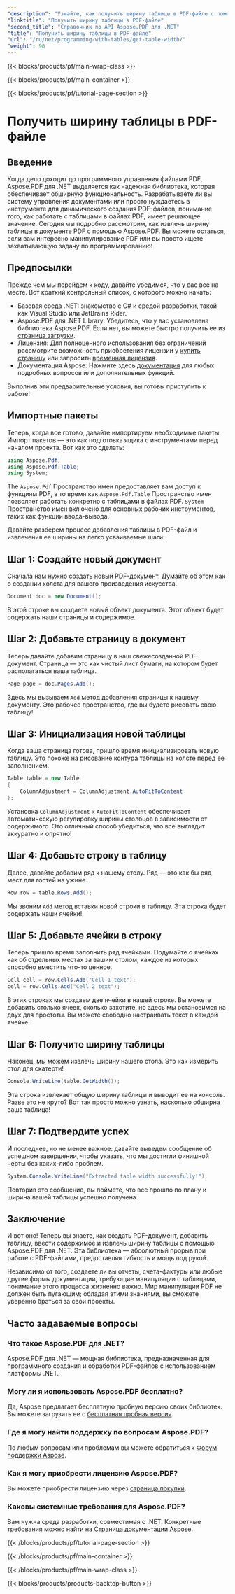 ```yaml
---
"description": "Узнайте, как получить ширину таблицы в PDF-файле с помощью Aspose.PDF для .NET, следуя этому пошаговому руководству."
"linktitle": "Получить ширину таблицы в PDF-файле"
"second_title": "Справочник по API Aspose.PDF для .NET"
"title": "Получить ширину таблицы в PDF-файле"
"url": "/ru/net/programming-with-tables/get-table-width/"
"weight": 90
---
```


{{< blocks/products/pf/main-wrap-class >}}

{{< blocks/products/pf/main-container >}}

{{< blocks/products/pf/tutorial-page-section >}}

# Получить ширину таблицы в PDF-файле

## Введение

Когда дело доходит до программного управления файлами PDF, Aspose.PDF для .NET выделяется как надежная библиотека, которая обеспечивает обширную функциональность. Разрабатываете ли вы систему управления документами или просто нуждаетесь в инструменте для динамического создания PDF-файлов, понимание того, как работать с таблицами в файлах PDF, имеет решающее значение. Сегодня мы подробно рассмотрим, как извлечь ширину таблицы в документе PDF с помощью Aspose.PDF. Вы можете остаться, если вам интересно манипулирование PDF или вы просто ищете захватывающую задачу по программированию!

## Предпосылки

Прежде чем мы перейдем к коду, давайте убедимся, что у вас все на месте. Вот краткий контрольный список, с которого можно начать:

- Базовая среда .NET: знакомство с C# и средой разработки, такой как Visual Studio или JetBrains Rider.
- Aspose.PDF для .NET Library: Убедитесь, что у вас установлена библиотека Aspose.PDF. Если нет, вы можете быстро получить ее из [страница загрузки](https://releases.aspose.com/pdf/net/).
- Лицензия: Для полноценного использования без ограничений рассмотрите возможность приобретения лицензии у [купить страницу](https://purchase.aspose.com/buy) или запросить [временная лицензия](https://purchase.aspose.com/temporary-license/).
- Документация Aspose: Нажмите здесь [документация](https://reference.aspose.com/pdf/net/) для любых подробных вопросов или дополнительных функций.

Выполнив эти предварительные условия, вы готовы приступить к работе!

## Импортные пакеты

Теперь, когда все готово, давайте импортируем необходимые пакеты. Импорт пакетов — это как подготовка ящика с инструментами перед началом проекта. Вот как это сделать:

```csharp
using Aspose.Pdf;
using Aspose.Pdf.Table;
using System;
```

The `Aspose.Pdf` Пространство имен предоставляет вам доступ к функциям PDF, в то время как `Aspose.Pdf.Table` Пространство имен позволяет работать конкретно с таблицами в файлах PDF. `System` Пространство имен включено для основных рабочих инструментов, таких как функции ввода-вывода.

Давайте разберем процесс добавления таблицы в PDF-файл и извлечения ее ширины на легко усваиваемые шаги:

## Шаг 1: Создайте новый документ

Сначала нам нужно создать новый PDF-документ. Думайте об этом как о создании холста для вашего произведения искусства.

```csharp
Document doc = new Document();
```

В этой строке вы создаете новый объект документа. Этот объект будет содержать наши страницы и содержимое.

## Шаг 2: Добавьте страницу в документ

Теперь давайте добавим страницу в наш свежесозданной PDF-документ. Страница — это как чистый лист бумаги, на котором будет располагаться ваша таблица.

```csharp
Page page = doc.Pages.Add();
```

Здесь мы вызываем `Add` метод добавления страницы к нашему документу. Это рабочее пространство, где вы будете рисовать свою таблицу!

## Шаг 3: Инициализация новой таблицы

Когда ваша страница готова, пришло время инициализировать новую таблицу. Это похоже на рисование контура таблицы на холсте перед ее заполнением.

```csharp
Table table = new Table
{
    ColumnAdjustment = ColumnAdjustment.AutoFitToContent
};
```

Установка `ColumnAdjustment` к `AutoFitToContent` обеспечивает автоматическую регулировку ширины столбцов в зависимости от содержимого. Это отличный способ убедиться, что все выглядит аккуратно и опрятно!

## Шаг 4: Добавьте строку в таблицу

Далее, давайте добавим ряд к нашему столу. Ряд — это как бы ряд мест для гостей на ужине.

```csharp
Row row = table.Rows.Add();
```

Мы звоним `Add` метод вставки новой строки в таблицу. Эта строка будет содержать наши ячейки!

## Шаг 5: Добавьте ячейки в строку

Теперь пришло время заполнить ряд ячейками. Подумайте о ячейках как об отдельных местах за вашим столом, каждое из которых способно вместить что-то ценное.

```csharp
Cell cell = row.Cells.Add("Cell 1 text");
cell = row.Cells.Add("Cell 2 text");
```

В этих строках мы создаем две ячейки в нашей строке. Вы можете добавить столько ячеек, сколько захотите, но здесь мы остановимся на двух для простоты. Вы можете свободно настраивать текст в каждой ячейке.

## Шаг 6: Получите ширину таблицы

Наконец, мы можем извлечь ширину нашего стола. Это как измерить стол для скатерти!

```csharp
Console.WriteLine(table.GetWidth());
```

Эта строка извлекает общую ширину таблицы и выводит ее на консоль. Разве это не круто? Вот так просто можно узнать, насколько обширна ваша таблица!

## Шаг 7: Подтвердите успех

И последнее, но не менее важное: давайте выведем сообщение об успешном завершении, чтобы указать, что мы достигли финишной черты без каких-либо проблем.

```csharp
System.Console.WriteLine("Extracted table width successfully!");
```

Повторив это сообщение, вы поймете, что все прошло по плану и ширина вашей таблицы успешно получена.

## Заключение

И вот оно! Теперь вы знаете, как создать PDF-документ, добавить таблицу, ввести содержимое и извлечь ширину таблицы с помощью Aspose.PDF для .NET. Эта библиотека — абсолютный прорыв при работе с PDF-файлами, предоставляя гибкость и мощь под рукой.

Независимо от того, создаете ли вы отчеты, счета-фактуры или любые другие формы документации, требующие манипуляции с таблицами, понимание этого процесса жизненно важно. Мир манипуляции PDF не должен быть пугающим; обладая этими знаниями, вы сможете уверенно браться за свои проекты. 

## Часто задаваемые вопросы

### Что такое Aspose.PDF для .NET?  
Aspose.PDF для .NET — мощная библиотека, предназначенная для программного создания и обработки PDF-файлов с использованием платформы .NET.

### Могу ли я использовать Aspose.PDF бесплатно?  
Да, Aspose предлагает бесплатную пробную версию своих библиотек. Вы можете загрузить ее с [бесплатная пробная версия](https://releases.aspose.com/).

### Где я могу найти поддержку по вопросам Aspose.PDF?  
По любым вопросам или проблемам вы можете обратиться к [Форум поддержки Aspose](https://forum.aspose.com/c/pdf/10).

### Как я могу приобрести лицензию Aspose.PDF?  
Вы можете приобрести лицензию через [страница покупки](https://purchase.aspose.com/buy).

### Каковы системные требования для Aspose.PDF?  
Вам нужна среда разработки, совместимая с .NET. Конкретные требования можно найти на [Страница документации Aspose](https://reference.aspose.com/pdf/net/).

{{< /blocks/products/pf/tutorial-page-section >}}

{{< /blocks/products/pf/main-container >}}

{{< /blocks/products/pf/main-wrap-class >}}

{{< blocks/products/products-backtop-button >}}